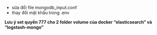 *   sửa đổi file mongodb\_input.conf
*   thay đổi mật khẩu trong .env

**Lưu ý set quyền 777 cho 2 folder volume của docker “elasticsearch” và “logstash-mongo”**